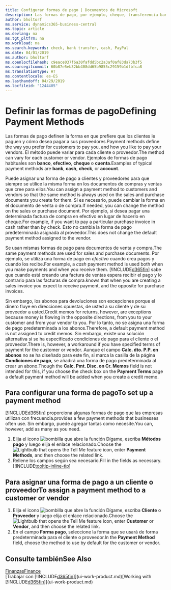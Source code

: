 ```yaml
---
title: Configurar formas de pago | Documentos de Microsoft
description: Las formas de pago, por ejemplo, cheque, transferencia bancaria, efectivo o PayPal, se usan para definir cómo se pagarán las facturas de venta y de compra.
author: bholtorf
ms.service: dynamics365-business-central
ms.topic: article
ms.devlang: na
ms.tgt_pltfrm: na
ms.workload: na
ms.search.keywords: check, bank transfer, cash, PayPal
ms.date: 04/01/2019
ms.author: bholtorf
ms.openlocfilehash: c9eace037f6a30fafdd5bc2a3af0af83da73b3f5
ms.sourcegitcommit: 60b87e5eb32bb408dd65b9855c29159b1dfbfca8
ms.translationtype: HT
ms.contentlocale: es-ES
ms.lasthandoff: 04/29/2019
ms.locfileid: "1244405"
---
```

# <a name="defining-payment-methods"></a><span data-ttu-id="51f24-103">Definir las formas de pago</span><span class="sxs-lookup"><span data-stu-id="51f24-103">Defining Payment Methods</span></span>
<span data-ttu-id="51f24-104">Las formas de pago definen la forma en que prefiere que los clientes le paguen y cómo desea pagar a sus proveedores.</span><span class="sxs-lookup"><span data-stu-id="51f24-104">Payment methods define the way you prefer for customers to pay you, and how you like to pay your vendors.</span></span> <span data-ttu-id="51f24-105">El método puede variar para cada cliente o proveedor.</span><span class="sxs-lookup"><span data-stu-id="51f24-105">The method can vary for each customer or vendor.</span></span> <span data-ttu-id="51f24-106">Ejemplos de formas de pago habituales son **banco**, **efectivo**, **cheque** o **cuenta**.</span><span class="sxs-lookup"><span data-stu-id="51f24-106">Examples of typical payment methods are **bank**, **cash**, **check**, or **account**.</span></span> 

<span data-ttu-id="51f24-107">Puede asignar una forma de pago a clientes y proveedores para que siempre se utilice la misma forma en los documentos de compras y ventas que cree para ellos.</span><span class="sxs-lookup"><span data-stu-id="51f24-107">You can assign a payment method to customers and vendors so that the same method is always used on the sales and purchase documents you create for them.</span></span> <span data-ttu-id="51f24-108">Si es necesario, puede cambiar la forma en el documento de venta o de compra.</span><span class="sxs-lookup"><span data-stu-id="51f24-108">If needed, you can change the method on the sales or purchase document.</span></span> <span data-ttu-id="51f24-109">Por ejemplo, si desea pagar una determinada factura de compra en efectivo en lugar de hacerlo en cheque.</span><span class="sxs-lookup"><span data-stu-id="51f24-109">For example, if you want to pay a particular purchase invoice in cash rather than by check.</span></span> <span data-ttu-id="51f24-110">Esto no cambia la forma de pago predeterminada asignada al proveedor.</span><span class="sxs-lookup"><span data-stu-id="51f24-110">This does not change the default payment method assigned to the vendor.</span></span>

<span data-ttu-id="51f24-111">Se usan mismas formas de pago para documentos de venta y compra.</span><span class="sxs-lookup"><span data-stu-id="51f24-111">The same payment methods are used for sales and purchase documents.</span></span> <span data-ttu-id="51f24-112">Por ejemplo, se utiliza una forma de pago en _efectivo_ cuando crea pagos y cuando los recibe.</span><span class="sxs-lookup"><span data-stu-id="51f24-112">For example, a _cash_ payment method is used both when you make payments and when you receive them.</span></span> [!INCLUDE[d365fin](includes/d365fin_md.md)] <span data-ttu-id="51f24-113">sabe que cuando está creando una factura de ventas espera recibir el pago y lo contrario para las facturas de compra.</span><span class="sxs-lookup"><span data-stu-id="51f24-113">knows that when you are creating a sales invoice you expect to receive payment, and the opposite for purchase invoices.</span></span> 

<span data-ttu-id="51f24-114">Sin embargo, los abonos para devoluciones son excepciones porque el dinero fluye en direcciones opuestas, de usted a su cliente y de su proveedor a usted.</span><span class="sxs-lookup"><span data-stu-id="51f24-114">Credit memos for returns, however, are exceptions because money is flowing in the opposite directions, from you to your customer and from your vendor to you.</span></span> <span data-ttu-id="51f24-115">Por lo tanto, no se asigna una forma de pago predeterminada a los abonos.</span><span class="sxs-lookup"><span data-stu-id="51f24-115">Therefore, a default payment method is not assigned to credit memos.</span></span> <span data-ttu-id="51f24-116">Sin embargo, existe una solución alternativa si se ha especificado condiciones de pago para el cliente o el proveedor.</span><span class="sxs-lookup"><span data-stu-id="51f24-116">There is, however, a workaround if you have specified terms of payment for the customer or vendor.</span></span> <span data-ttu-id="51f24-117">Aunque el campo **Calc. dto. P.P. en abonos** no se ha diseñado para este fin, si marca la casilla de la página **Condiciones de pago**, se añadirá una forma de pago predeterminada al crear un abono.</span><span class="sxs-lookup"><span data-stu-id="51f24-117">Though the **Calc. Pmt. Disc. on Cr. Memos** field is not intended for this, if you choose the check box on the **Payment Terms** page a default payment method will be added when you create a credit memo.</span></span>

## <a name="to-set-up-a-payment-method"></a><span data-ttu-id="51f24-118">Para configurar una forma de pago</span><span class="sxs-lookup"><span data-stu-id="51f24-118">To set up a payment method</span></span>
[!INCLUDE[d365fin](includes/d365fin_md.md)] <span data-ttu-id="51f24-119">proporciona algunas formas de pago que las empresas utilizan con frecuencia.</span><span class="sxs-lookup"><span data-stu-id="51f24-119">provides a few payment methods that businesses often use.</span></span> <span data-ttu-id="51f24-120">Sin embargo, puede agregar tantas como necesite.</span><span class="sxs-lookup"><span data-stu-id="51f24-120">You can, however, add as many as you need.</span></span>

1. <span data-ttu-id="51f24-121">Elija el icono ![bombilla que abre la función Dígame](media/ui-search/search_small.png "Dígame que desea hacer"), escriba **Métodos pago** y luego elija el enlace relacionado.</span><span class="sxs-lookup"><span data-stu-id="51f24-121">Choose the ![Lightbulb that opens the Tell Me feature](media/ui-search/search_small.png "Tell me what you want to do") icon, enter **Payment Methods**, and then choose the related link.</span></span>
2. <span data-ttu-id="51f24-122">Rellene los campos según sea necesario.</span><span class="sxs-lookup"><span data-stu-id="51f24-122">Fill in the fields as necessary.</span></span> [!INCLUDE[tooltip-inline-tip](includes/tooltip-inline-tip_md.md)]

## <a name="to-assign-a-payment-method-to-a-customer-or-vendor"></a><span data-ttu-id="51f24-123">Para asignar una forma de pago a un cliente o proveedor</span><span class="sxs-lookup"><span data-stu-id="51f24-123">To assign a payment method to a customer or vendor</span></span>
1. <span data-ttu-id="51f24-124">Elija el icono ![bombilla que abre la función Dígame](media/ui-search/search_small.png "Dígame que desea hacer"), escriba **Cliente** o **Proveedor** y luego elija el enlace relacionado.</span><span class="sxs-lookup"><span data-stu-id="51f24-124">Choose the ![Lightbulb that opens the Tell Me feature](media/ui-search/search_small.png "Tell me what you want to do") icon, enter **Customer** or **Vendor**, and then choose the related link.</span></span>
2. <span data-ttu-id="51f24-125">En el campo **Forma pago**, seleccione la forma que se usará de forma predeterminada para el cliente o proveedor.</span><span class="sxs-lookup"><span data-stu-id="51f24-125">In the **Payment Method** field, choose the method to use by default for the customer or vendor.</span></span>

## <a name="see-also"></a><span data-ttu-id="51f24-126">Consulte también</span><span class="sxs-lookup"><span data-stu-id="51f24-126">See Also</span></span>
[<span data-ttu-id="51f24-127">Finanzas</span><span class="sxs-lookup"><span data-stu-id="51f24-127">Finance</span></span>](finance.md)  
<span data-ttu-id="51f24-128">[Trabajar con [!INCLUDE[d365fin](includes/d365fin_md.md)]](ui-work-product.md)</span><span class="sxs-lookup"><span data-stu-id="51f24-128">[Working with [!INCLUDE[d365fin](includes/d365fin_md.md)]](ui-work-product.md)</span></span>  
